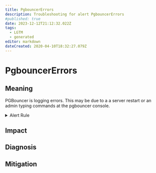 ```yaml
---
title: PgbouncerErrors
description: Troubleshooting for alert PgbouncerErrors
#published: true
date: 2023-12-12T21:12:32.022Z
tags: 
  - LGTM
  - generated
editor: markdown
dateCreated: 2020-04-10T18:32:27.079Z
---
```


# PgbouncerErrors

## Meaning
[//]: # "Short paragraph that explains what the alert means"
PGBouncer is logging errors. This may be due to a a server restart or an admin typing commands at the pgbouncer console.

<details>
  <summary>Alert Rule</summary>

{{% rule "pgbouncer/spreaker-pgbouncer-exporter.yml" "PgbouncerErrors" %}}

<!-- Rule when generated

```yaml
alert: PgbouncerErrors
expr: increase(pgbouncer_errors_count{errmsg!="server conn crashed?"}[1m]) > 10
for: 0m
labels:
    severity: warning
annotations:
    summary: PGBouncer errors (instance {{ $labels.instance }})
    description: |-
        PGBouncer is logging errors. This may be due to a a server restart or an admin typing commands at the pgbouncer console.
          VALUE = {{ $value }}
          LABELS = {{ $labels }}
    runbook: https://github.com/srerun/prometheus-alerts/blob/main/content/runbooks/spreaker-pgbouncer-exporter/PgbouncerErrors.md

```

-->

</details>


## Impact
[//]: # "What could / will happen if the alert is not addressed"



## Diagnosis
[//]: # "Steps to take to identify the cause of the problem"



## Mitigation
[//]: # "The steps necessary to resolve the alert"

